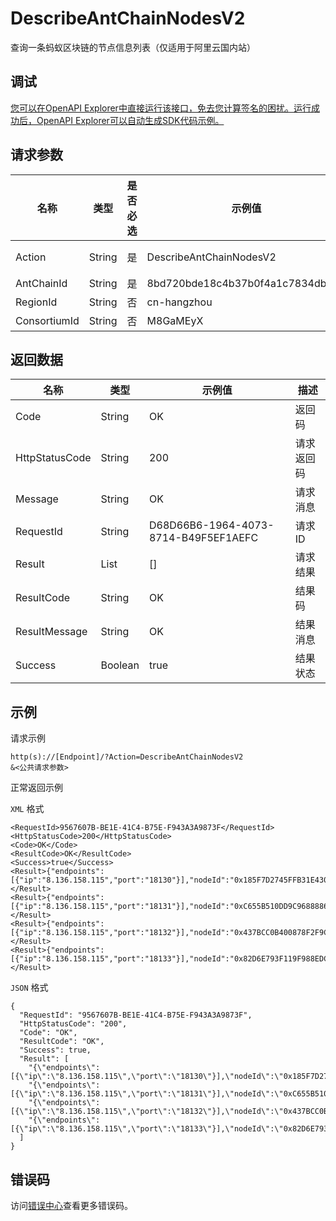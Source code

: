 # DescribeAntChainNodesV2

查询一条蚂蚁区块链的节点信息列表（仅适用于阿里云国内站）

## 调试

[您可以在OpenAPI Explorer中直接运行该接口，免去您计算签名的困扰。运行成功后，OpenAPI Explorer可以自动生成SDK代码示例。](https://api.aliyun.com/#product=Baas&api=DescribeAntChainNodesV2&type=RPC&version=2018-12-21)

## 请求参数

|名称|类型|是否必选|示例值|描述|
|--|--|----|---|--|
|Action|String|是|DescribeAntChainNodesV2|系统规定参数。取值：DescribeAntChainNodesV2。 |
|AntChainId|String|是|8bd720bde18c4b37b0f4a1c7834db163|区块链ID |
|RegionId|String|否|cn-hangzhou|地域ID，限制cn-hangzhou |
|ConsortiumId|String|否|M8GaMEyX|联盟ID |

## 返回数据

|名称|类型|示例值|描述|
|--|--|---|--|
|Code|String|OK|返回码 |
|HttpStatusCode|String|200|请求返回码 |
|Message|String|OK|请求消息 |
|RequestId|String|D68D66B6-1964-4073-8714-B49F5EF1AEFC|请求ID |
|Result|List|\[\]|请求结果 |
|ResultCode|String|OK|结果码 |
|ResultMessage|String|OK|结果消息 |
|Success|Boolean|true|结果状态 |

## 示例

请求示例

```
http(s)://[Endpoint]/?Action=DescribeAntChainNodesV2
&<公共请求参数>
```

正常返回示例

`XML` 格式

```
<RequestId>9567607B-BE1E-41C4-B75E-F943A3A9873F</RequestId>
<HttpStatusCode>200</HttpStatusCode>
<Code>OK</Code>
<ResultCode>OK</ResultCode>
<Success>true</Success>
<Result>{"endpoints":[{"ip":"8.136.158.115","port":"18130"}],"nodeId":"0x185F7D2745FFB31E43082771A64222E944F125533C8D444B8AB44996D20EAEE5","nodeState":2,"nodeType":1,"publicKey":"0x44E20E98EFA8BD07A96741B072E14AE6EBEBC040B8C12D7C7D1F9CFDEE291C5500D34C375E2CFACEC8FEFE02C7C9BF9BFE662D735915A80350BBEE513A86423C"}</Result>
<Result>{"endpoints":[{"ip":"8.136.158.115","port":"18131"}],"nodeId":"0xC655B510DD9C9688886EC04D443DA531C1230DEFDF2C3C3F617C71F0D448E84A","nodeState":2,"nodeType":1,"publicKey":"0xCD0FBD1597BFC2418BE182A38A420C9C4585B174A70A64EECF4B04DEE034F4A9AF9B509D972333AE23A21782E81A91F26F61FAC3522E16D7BD764E6302F18B06"}</Result>
<Result>{"endpoints":[{"ip":"8.136.158.115","port":"18132"}],"nodeId":"0x437BCC0B400878F2F9C11430F37BE0A5FF3939BE9DD9E0F9F4CE854A1B68BBC1","nodeState":2,"nodeType":1,"publicKey":"0x191191EE32D7617E66B609A4EE52ED60D64BC0B61261B984BCCF1F23062EE28CA25C27F9FC774DD5DAB65F35C4A1F956910E9B10EE66CFFFC8DF5D5833CCDDAF"}</Result>
<Result>{"endpoints":[{"ip":"8.136.158.115","port":"18133"}],"nodeId":"0x82D6E793F119F988EDCDBC0BDE6B632D4E35B7270B3787A6846493BD196E4CD8","nodeState":2,"nodeType":1,"publicKey":"0x3625934D17B49B41CC8AB152CA1E458E32E2BD9F8F2902BEE073BD5F78C0C10E07A17377AD95B0C83752C6193BBC920B533FB72A32CD42067969BCEC8F062134"}</Result>
```

`JSON` 格式

```
{
  "RequestId": "9567607B-BE1E-41C4-B75E-F943A3A9873F",
  "HttpStatusCode": "200",
  "Code": "OK",
  "ResultCode": "OK",
  "Success": true,
  "Result": [
    "{\"endpoints\":[{\"ip\":\"8.136.158.115\",\"port\":\"18130\"}],\"nodeId\":\"0x185F7D2745FFB31E43082771A64222E944F125533C8D444B8AB44996D20EAEE5\",\"nodeState\":2,\"nodeType\":1,\"publicKey\":\"0x44E20E98EFA8BD07A96741B072E14AE6EBEBC040B8C12D7C7D1F9CFDEE291C5500D34C375E2CFACEC8FEFE02C7C9BF9BFE662D735915A80350BBEE513A86423C\"}",
    "{\"endpoints\":[{\"ip\":\"8.136.158.115\",\"port\":\"18131\"}],\"nodeId\":\"0xC655B510DD9C9688886EC04D443DA531C1230DEFDF2C3C3F617C71F0D448E84A\",\"nodeState\":2,\"nodeType\":1,\"publicKey\":\"0xCD0FBD1597BFC2418BE182A38A420C9C4585B174A70A64EECF4B04DEE034F4A9AF9B509D972333AE23A21782E81A91F26F61FAC3522E16D7BD764E6302F18B06\"}",
    "{\"endpoints\":[{\"ip\":\"8.136.158.115\",\"port\":\"18132\"}],\"nodeId\":\"0x437BCC0B400878F2F9C11430F37BE0A5FF3939BE9DD9E0F9F4CE854A1B68BBC1\",\"nodeState\":2,\"nodeType\":1,\"publicKey\":\"0x191191EE32D7617E66B609A4EE52ED60D64BC0B61261B984BCCF1F23062EE28CA25C27F9FC774DD5DAB65F35C4A1F956910E9B10EE66CFFFC8DF5D5833CCDDAF\"}",
    "{\"endpoints\":[{\"ip\":\"8.136.158.115\",\"port\":\"18133\"}],\"nodeId\":\"0x82D6E793F119F988EDCDBC0BDE6B632D4E35B7270B3787A6846493BD196E4CD8\",\"nodeState\":2,\"nodeType\":1,\"publicKey\":\"0x3625934D17B49B41CC8AB152CA1E458E32E2BD9F8F2902BEE073BD5F78C0C10E07A17377AD95B0C83752C6193BBC920B533FB72A32CD42067969BCEC8F062134\"}"
  ]
}
```

## 错误码

访问[错误中心](https://error-center.aliyun.com/status/product/Baas)查看更多错误码。

